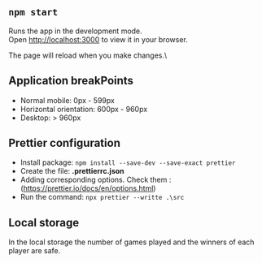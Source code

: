 
## `npm start`

Runs the app in the development mode.\
Open [http://localhost:3000](http://localhost:3000) to view it in your browser.

The page will reload when you make changes.\

## Application breakPoints

- Normal mobile: 0px - 599px
- Horizontal orientation: 600px - 960px
- Desktop: > 960px

## Prettier configuration

- Install package: ```npm install --save-dev --save-exact prettier```
- Create the file: **.prettierrc.json**
- Adding corresponding options. Check them : (https://prettier.io/docs/en/options.html)
- Run the command: ```npx prettier --writte .\src```


## Local storage

In the local storage the number of games played and the winners of each player are safe.